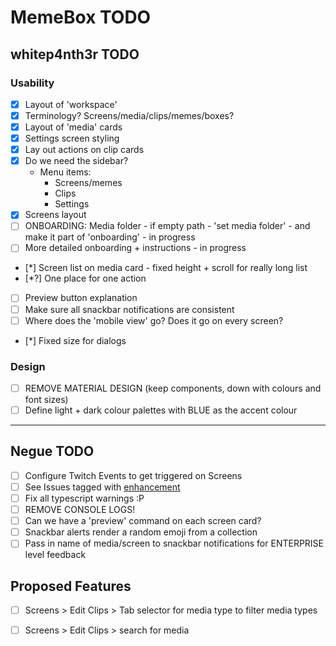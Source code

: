 
# MemeBox TODO

## whitep4nth3r TODO

### Usability

* [x] Layout of 'workspace'
* [x] Terminology? Screens/media/clips/memes/boxes?
* [x] Layout of 'media' cards
* [x] Settings screen styling
* [x] Lay out actions on clip cards
* [x] Do we need the sidebar?
    * Menu items:
        * Screens/memes
        * Clips
        * Settings
* [x] Screens layout
* [ ] ONBOARDING: Media folder - if empty path - 'set media folder' 
        - and make it part of 'onboarding' - in progress
* [ ] More detailed onboarding + instructions - in progress

* [*] Screen list on media card - fixed height + scroll for really long list
* [*?] One place for one action
* [ ] Preview button explanation
* [ ] Make sure all snackbar notifications are consistent
* [ ] Where does the 'mobile view' go? Does it go on every screen?
* [*] Fixed size for dialogs

### Design

* [ ] REMOVE MATERIAL DESIGN (keep components, down with colours and font sizes)
* [ ] Define light + dark colour palettes with BLUE as the accent colour

____


## Negue TODO

* [ ] Configure Twitch Events to get triggered on Screens
* [ ] See Issues tagged with [enhancement](https://github.com/negue/meme-box/labels/enhancement) 
* [ ] Fix all typescript warnings :P
* [ ] REMOVE CONSOLE LOGS!
* [ ] Can we have a 'preview' command on each screen card?
* [ ] Snackbar alerts render a random emoji from a collection
* [ ] Pass in name of media/screen to snackbar notifications for ENTERPRISE level feedback

## Proposed Features

* [ ] Screens > Edit Clips > Tab selector for media type to filter media types
* [ ] Screens > Edit Clips > search for media















 

